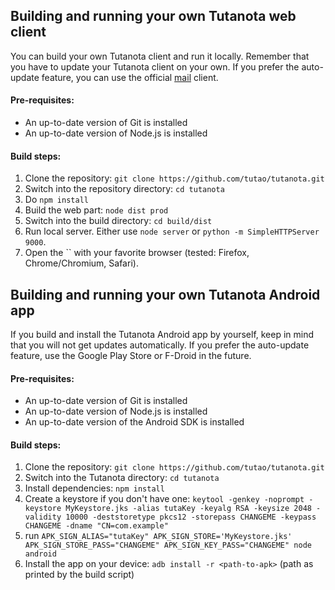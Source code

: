 ## Building and running your own Tutanota web client

You can build your own Tutanota client and run it locally. Remember that you have to update your Tutanota client on 
your own. If you prefer the auto-update feature, you can use the official [mail](https://mail.tutanota.com) client.

#### Pre-requisites:
* An up-to-date version of Git is installed
* An up-to-date version of Node.js is installed

#### Build steps:

1. Clone the repository: `git clone https://github.com/tutao/tutanota.git`
2. Switch into the repository directory: `cd tutanota`
3. Do `npm install`
4. Build the web part: `node dist prod`
5. Switch into the build directory: `cd build/dist`
6. Run local server. Either use `node server` or `python -m SimpleHTTPServer 9000`.
7. Open the `` with your favorite browser (tested: Firefox, Chrome/Chromium, Safari).

## Building and running your own Tutanota Android app

If you build and install the Tutanota Android app by yourself, keep in mind that you will not get updates automatically.
If you prefer the auto-update feature, use the Google Play Store or F-Droid in the future.

#### Pre-requisites:
* An up-to-date version of Git is installed
* An up-to-date version of Node.js is installed
* An up-to-date version of the Android SDK is installed

#### Build steps:

1. Clone the repository: `git clone https://github.com/tutao/tutanota.git`
2. Switch into the Tutanota directory: `cd tutanota`
3. Install dependencies: `npm install`
4. Create a keystore if you don't have one: `keytool -genkey -noprompt -keystore MyKeystore.jks -alias tutaKey -keyalg RSA -keysize 2048 -validity 10000 -deststoretype pkcs12 -storepass CHANGEME -keypass CHANGEME -dname "CN=com.example"`
5. run `APK_SIGN_ALIAS="tutaKey" APK_SIGN_STORE='MyKeystore.jks' APK_SIGN_STORE_PASS="CHANGEME" APK_SIGN_KEY_PASS="CHANGEME" node android`
6. Install the app on your device: `adb install -r <path-to-apk>` (path as printed by the build script)
